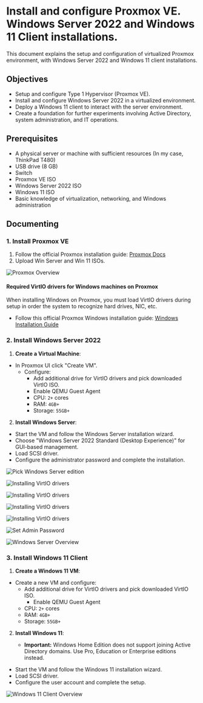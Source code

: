 # Install and configure Proxmox VE. Windows Server 2022 and Windows 11 Client installations.

This document explains the setup and configuration of virtualized Proxmox environment, with Windows Server 2022 and Windows 11 client installations.

## Objectives

- Setup and configure Type 1 Hypervisor (Proxmox VE).
- Install and configure Windows Server 2022 in a virtualized environment.
- Deploy a Windows 11 client to interact with the server environment.
- Create a foundation for further experiments involving Active Directory, system administration, and IT operations.

## Prerequisites

- A physical server or machine with sufficient resources (In my case, ThinkPad T480)
- USB drive (8 GB)
- Switch
- Proxmox VE ISO
- Windows Server 2022 ISO
- Windows 11 ISO
- Basic knowledge of virtualization, networking, and Windows administration

## Documenting

### 1. Install Proxmox VE

1. Follow the official Proxmox installation guide: [Proxmox Docs](https://pve.proxmox.com/pve-docs/chapter-pve-installation.html)
2. Upload Win Server and Win 11 ISOs.

![Proxmox Overview](../assets/proxmox-overview.png)

#### Required VirtIO drivers for Windows machines on Proxmox

When installing Windows on Proxmox, you must load VirtIO drivers during setup in order the system to recognize hard drives, NIC, etc.

- Follow this official Proxmox Windows installation guide: [Windows Installation Guide](https://pve.proxmox.com/wiki/Windows_10_guest_best_practices)

### 2. Install Windows Server 2022

1. **Create a Virtual Machine**:

  - In Proxmox UI click "Create VM".
    - Configure:
	    - Add additional drive for VirtIO drivers and pick downloaded VirtIO ISO.
	    - Enable QEMU Guest Agent
      - CPU: `2+` cores
      - RAM: `4GB+`
      - Storage: `55GB+`

2. **Install Windows Server**:

  - Start the VM and follow the Windows Server installation wizard.
  - Choose "Windows Server 2022 Standard (Desktop Experience)" for GUI-based management.
  - Load SCSI driver.
  - Configure the administrator password and complete the installation.

![Pick Windows Server edition](../assets/windows-server-edition.png)

![Installing VirtIO drivers](../assets/virtio-drivers0.png)

![Installing VirtIO drivers](../assets/virtio-drivers1.png)

![Installing VirtIO drivers](../assets/virtio-drivers2.png)

![Installing VirtIO drivers](../assets/virtio-drivers3.png)

![Set Admin Password](../assets/win-server-admin.png)

![Windows Server Overview](../assets/win-server-overview.png)

### 3. Install Windows 11 Client

1. **Create a Windows 11 VM**:

  - Create a new VM and configure:
    - Add additional drive for VirtIO drivers and pick downloaded VirtIO ISO.
	  - Enable QEMU Guest Agent
    - CPU: `2+` cores
    - RAM: `4GB+`
    - Storage: `55GB+`

2. **Install Windows 11**:

	- **Important:** Windows Home Edition does not support joining Active Directory domains. Use Pro, Education or Enterprise editions instead.
  - Start the VM and follow the Windows 11 installation wizard.
  - Load SCSI driver.
  - Configure the user account and complete the setup.

![Windows 11 Client Overview](../assets/win-11-client-overview.png)

